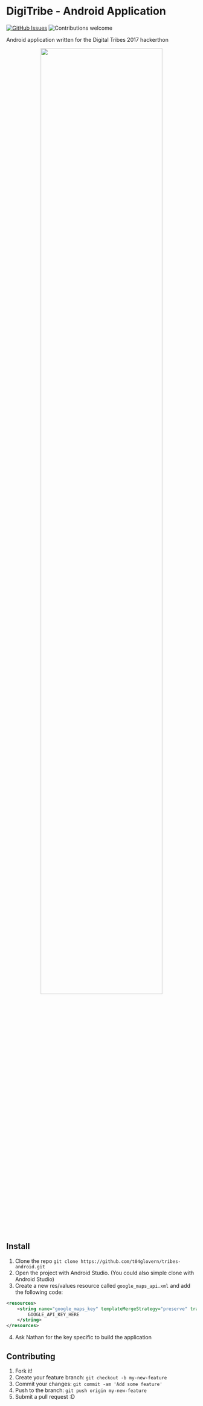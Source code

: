 # DigiTribe - Android Application
[![GitHub Issues](https://img.shields.io/github/issues/t04glovern/tribes-android.svg)](https://github.com/t04glovern/tribes-android/issues)
![Contributions welcome](https://img.shields.io/badge/contributions-welcome-brightgreen.svg)

Android application written for the Digital Tribes 2017 hackerthon

<p align="center"><img width=80%% src="https://github.com/t04glovern/tribes-android/blob/master/images/tribes-app-demo.png"></p>

## Install

1. Clone the repo `git clone https://github.com/t04glovern/tribes-android.git`
2. Open the project with Android Studio. (You could also simple clone with Android Studio)
3. Create a new res/values resource called `google_maps_api.xml` and add the following code:

```xml
<resources>
    <string name="google_maps_key" templateMergeStrategy="preserve" translatable="false">
        GOOGLE_API_KEY_HERE
    </string>
</resources>
```

4. Ask Nathan for the key specific to build the application

## Contributing

1. Fork it!
2. Create your feature branch: `git checkout -b my-new-feature`
3. Commit your changes: `git commit -am 'Add some feature'`
4. Push to the branch: `git push origin my-new-feature`
5. Submit a pull request :D
